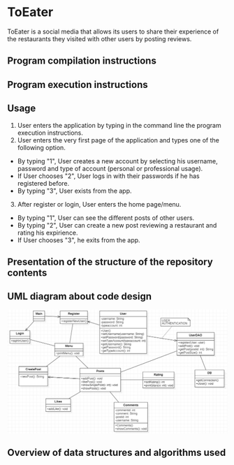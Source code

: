 # ToEater

ToEater is a social media that allows its users to share their experience of the restaurants they visited with other users by posting reviews.

## Program compilation instructions


## Program execution instructions


## Usage

1. User enters the application by typing in the command line the program execution instructions.
2. User enters the very first page of the application and types one of the following option.
 - By typing "1", User creates a new account by selecting his username, password and type of account (personal or professional usage). 
 - If User chooses "2", User logs in with their passwords if he has registered before.
 - By typing "3", User exists from the app.

3. After register or login, User enters the home page/menu.
 - By typing "1", User can see the different posts of other users. 
 - By typing "2", User can create a new post reviewing a restaurant and rating his expirience.
 - If User chooses "3", he exits from the app.

## Presentation of the structure of the repository contents


## UML diagram about code design

![UML diagram](https://github.com/gsklavounakos/TBP/blob/4bd424c5a090f985dd4b020ffa139613d381eea7/2023-01-15%20(4).png)


## Overview of data structures and algorithms used
